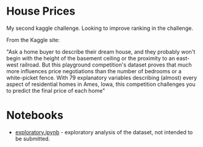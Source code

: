 # House Prices

My second kaggle challenge. Looking to improve ranking in the challenge.

From the Kaggle site:

"Ask a home buyer to describe their dream house, and they probably won't begin with the height of the basement ceiling or the proximity to an east-west railroad. But this playground competition's dataset proves that much more influences price negotiations than the number of bedrooms or a white-picket fence. With 79 explanatory variables describing (almost) every aspect of residential homes in Ames, Iowa, this competition challenges you to predict the final price of each home"

# Notebooks

- [exploratory.ipynb](notebooks/exploratory.ipynb) - exploratory analysis of the dataset, not intended to be submitted.